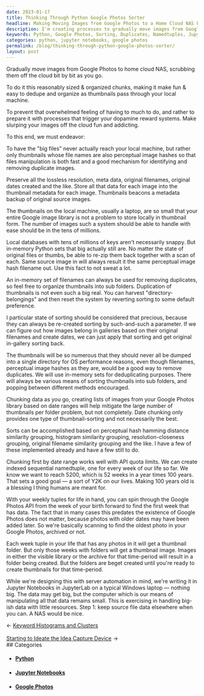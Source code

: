 ```yaml
---
date: 2023-01-17
title: Thinking Through Python Google Photos Sorter
headline: Making Moving Images from Google Photos to a Home Cloud NAS Easier with Python Sets and Jupyter Notebooks
description: I'm creating processes to gradually move images from Google Photos to a home cloud NAS in a fun and addicting way. I'm using Python sets to identify and remove duplicates, chunking data to create indexed sequential namedtuples for each week of my life up to 100 years, and creating thumbnail folders when I'm ready.
keywords: Python, Google Photos, Sorting, Duplicates, Namedtuples, Jupyter Notebooks, Windows, Big Data, Small Resources, NAS
categories: python, jupyter notebooks, google photos
permalink: /blog/thinking-through-python-google-photos-sorter/
layout: post
---
```



Gradually move images from Google Photos to home cloud NAS, scrubbing them off
the cloud bit by bit as you go.

To do it this reasonably sized & organized chunks, making it make fun & easy to
dedupe and organize as thumbnails pass through your local machine.

To prevent that overwhelmed feeling of having to much to do, and rather to
prepare it with processes that trigger your dopamine reward systems. Make
slurping your images off the cloud fun and addicting.

To this end, we must endeavor:

To have the "big files" never actually reach your local machine, but rather
only thumbnails whose file names are also perceptual image hashes so that files
manipulation is both fast and a good mechanism for identifying and removing
duplicate images.

Preserve all the lossless resolution, meta data, original filenames, original
dates created and the like. Store all that data for each image into the
thumbnail metadata for each image. Thumbnails beacons a metadata backup of
original source images.

The thumbnails on the local machine, usually a laptop, are so small that your
entire Google image library is not a problem to store locally in thumbnail
form. The number of images such a system should be able to handle with ease
should be in the tens of millions.

Local databases with tens of millions of keys aren't necessarily snappy. But
in-memory Python sets that big actually still are. No matter the state of
original files or thumbs, be able to re-zip them back together with a scan of
each. Same source image in will always result  it the same perceptual image
hash filename out. Use this fact to not sweat a lot.

An in-memory set of filenames can always be used for removing duplicates, so
feel free to organize thumbnails into sub folders. Duplication of thumbnails is
not even such a big real. You can harvest "directory-belongings" and then reset
the system by reverting sorting to some default preference.

 I particular state of sorting should be considered that precious, because they
can always be re-created sorting by such-and-such a parameter. If we can figure
out how images belong in galleries based on their original filenames and create
dates, we can just apply that sorting and get original in-gallery sorting back.

The thumbnails will be so numerous that they should never all be dumped into a
single directory for OS performance reasons, even though filenames, perceptual
image hashes as they are, would be a good way to remove duplicates. We will use
in-memory sets for deduplicating purposes. There will always be various means
of sorting thumbnails into sub folders, and popping between different methods
encouraged.

Chunking data as you go, creating lists of images from your Google Photos
library based on date ranges will help mitigate the large number of thumbnails
per folder problem, but not completely. Date chunking only provides one type of
thumbnail-sorting and not necessarily the best.

Sorts can be accomplished based on perceptual hash hamming distance similarity
grouping, histogram similarity grouping, resolution-closeness grouping,
original filename similarity grouping and the like. I have a few of these
implemented already and have a few still to do.

Chunking first by date range works well with API quota limits. We can create
indexed sequential namedtuple, one for every week of our life so far. We know
we want to reach 5200, which is 52 weeks in a year times 100 years. That sets a
good goal — a sort of Y2K on our lives. Making 100 years old is a blessing I
thing humans are meant for.

With your weekly tuples for life in hand, you can spin through the Google
Photos API from the week of your birth forward to find the first week that has
data. The fact that in many cases this predates the existence of Google Photos
does not matter, because photos with older dates may have been added later. So
we're basically scanning to find the oldest photo in your Google Photos,
archived or not.

Each week tuple in your life that has any photos in it will get a thumbnail
folder. But only those weeks with folders will get a thumbnail image. Images in
either the visible library or the archive for that time-period will result in a
folder being created. But the folders are beget created until you're ready to
create thumbnails for that time-period.

While we're designing this with server automation in mind, we're writing it in
Jupyter Notebooks in JupyterLab on a typical Windows laptop — nothing big. The
data may get big, but the computer which is our means of manipulating all that
data remains small. This is exercising in handling big-ish data with little
resources. Step 1: keep source file data elsewhere when you can. A NAS would be
nice.


<div class="arrow-links"><div class="post-nav-prev"><span class="arrow">&larr;&nbsp;</span><a href="/blog/keyword-histograms-and-clusters/">Keyword Histograms and Clusters</a></div> &nbsp; <div class="post-nav-next"><a href="/blog/starting-to-ideate-the-idea-capture-device/">Starting to Ideate the Idea Capture Device</a><span class="arrow">&nbsp;&rarr;</span></div></div>
## Categories

<ul>
<li><h4><a href='/python/'>Python</a></h4></li>
<li><h4><a href='/jupyter-notebooks/'>Jupyter Notebooks</a></h4></li>
<li><h4><a href='/google-photos/'>Google Photos</a></h4></li></ul>